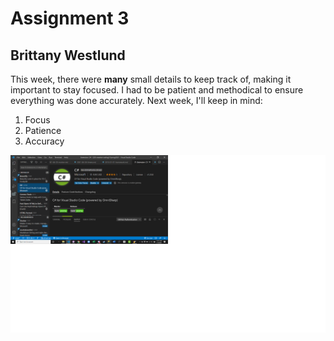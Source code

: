 # Assignment 3

## Brittany Westlund

This week, there were **many** small details to keep track of, making it important to stay focused. I had to be patient and methodical to ensure everything was done accurately. Next week, I'll keep in mind:

1. Focus
2. Patience
3. Accuracy

<!-- screenshot image -->
![Screen shot](assignment-03/images/screenshot-vscode.png)
